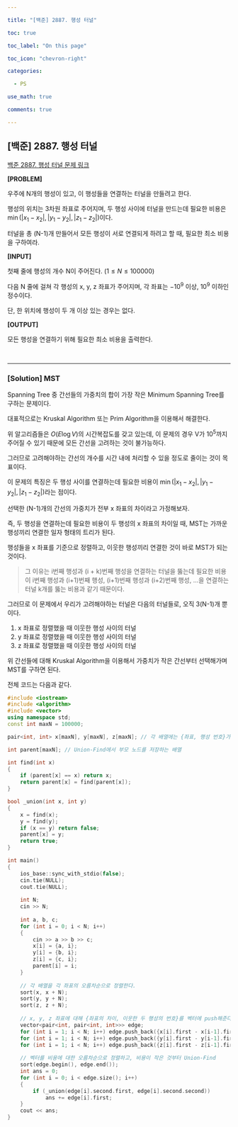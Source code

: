 ```yaml
---

title: "[백준] 2887. 행성 터널"

toc: true

toc_label: "On this page"

toc_icon: "chevron-right"

categories:

  - PS

use_math: true

comments: true

---
```


## [백준] 2887. 행성 터널

[백준 2887. 행성 터널 문제 링크](https://www.acmicpc.net/problem/2887)

**[PROBLEM]**

우주에 N개의 행성이 있고, 이 행성들을 연결하는 터널을 만들려고 한다.

행성의 위치는 3차원 좌표로 주어지며, 두 행성 사이에 터널을 만드는데 필요한 비용은 $\min (\left\vert x_1 - x_2 \right\vert, \left\vert y_1 - y_2 \right\vert, \left\vert z_1 - z_2 \right\vert)$이다.

터널을 총 (N-1)개 만들어서 모든 행성이 서로 연결되게 하려고 할 때, 필요한 최소 비용을 구하여라.

**[INPUT]**

첫째 줄에 행성의 개수 N이 주어진다. ($1 \leq N \leq 100000$)

다음 N 줄에 걸쳐 각 행성의 x, y, z 좌표가 주어지며, 각 좌표는 $-10^9$ 이상, $10^9$ 이하인 정수이다.

단, 한 위치에 행성이 두 개 이상 있는 경우는 없다.

**[OUTPUT]**

모든 행성을 연결하기 위해 필요한 최소 비용을 출력한다.

<br/>

---

### [Solution] MST

Spanning Tree 중 간선들의 가중치의 합이 가장 작은 Minimum Spanning Tree를 구하는 문제이다.

대표적으로는 Kruskal Algorithm 또는 Prim Algorithm을 이용해서 해결한다.

위 알고리즘들은 $O(E \log V)$의 시간복잡도를 갖고 있는데, 이 문제의 경우 V가 $10^5$까지 주어질 수 있기 때문에 모든 간선을 고려하는 것이 불가능하다.

그러므로 고려해야하는 간선의 개수를 시간 내에 처리할 수 있을 정도로 줄이는 것이 목표이다.

이 문제의 특징은 두 행성 사이를 연결하는데 필요한 비용이 $\min (\left\vert x_1 - x_2 \right\vert, \left\vert y_1 - y_2 \right\vert, \left\vert z_1 - z_2 \right\vert)$라는 점이다.

선택한 (N-1)개의 간선의 가중치가 전부 x 좌표의 차이라고 가정해보자.

즉, 두 행성을 연결하는데 필요한 비용이 두 행성의 x 좌표의 차이일 때, MST는 가까운 행성끼리 연결한 일자 형태의 트리가 된다.

행성들을 x 좌표를 기준으로 정렬하고, 이웃한 행성끼리 연결한 것이 바로 MST가 되는 것이다.

> 그 이유는 i번째 행성과 (i + k)번째 행성을 연결하는 터널을 뚫는데 필요한 비용이 i번째 행성과 (i+1)번째 행성, (i+1)번째 행성과 (i+2)번째 행성, ...을 연결하는 터널 k개를 뚫는 비용과 같기 때문이다.

그러므로 이 문제에서 우리가 고려해야하는 터널은 다음의 터널들로, 오직 3(N-1)개 뿐이다.

1. x 좌표로 정렬했을 때 이웃한 행성 사이의 터널
2. y 좌표로 정렬했을 때 이웃한 행성 사이의 터널
3. z 좌표로 정렬했을 때 이웃한 행성 사이의 터널

위 간선들에 대해 Kruskal Algorithm을 이용해서 가중치가 작은 간선부터 선택해가며 MST를 구하면 된다.

전체 코드는 다음과 같다.

```cpp
#include <iostream>
#include <algorithm>
#include <vector>
using namespace std;
const int maxN = 100000;

pair<int, int> x[maxN], y[maxN], z[maxN]; // 각 배열에는 {좌표, 행성 번호}가 저장된다.

int parent[maxN]; // Union-Find에서 부모 노드를 저장하는 배열

int find(int x)
{
    if (parent[x] == x) return x;
    return parent[x] = find(parent[x]);
}

bool _union(int x, int y)
{
    x = find(x);
    y = find(y);
    if (x == y) return false;
    parent[x] = y;
    return true;
}

int main()
{
    ios_base::sync_with_stdio(false);
    cin.tie(NULL);
    cout.tie(NULL);
    
    int N;
    cin >> N;
    
    int a, b, c;
    for (int i = 0; i < N; i++)
    {
        cin >> a >> b >> c;
        x[i] = {a, i};
        y[i] = {b, i};
        z[i] = {c, i};
        parent[i] = i;
    }
    
    // 각 배열을 각 좌표의 오름차순으로 정렬한다.
    sort(x, x + N);
    sort(y, y + N);
    sort(z, z + N);
    
    // x, y, z 좌표에 대해 {좌표의 차이, 이웃한 두 행성의 번호}를 벡터에 push해준다.
    vector<pair<int, pair<int, int>>> edge;
    for (int i = 1; i < N; i++) edge.push_back({x[i].first - x[i-1].first, {x[i-1].second, x[i].second}});
    for (int i = 1; i < N; i++) edge.push_back({y[i].first - y[i-1].first, {y[i-1].second, y[i].second}});
    for (int i = 1; i < N; i++) edge.push_back({z[i].first - z[i-1].first, {z[i-1].second, z[i].second}});
    
    // 벡터를 비용에 대한 오름차순으로 정렬하고, 비용이 작은 것부터 Union-Find
    sort(edge.begin(), edge.end());
    int ans = 0;
    for (int i = 0; i < edge.size(); i++)
    {
        if (_union(edge[i].second.first, edge[i].second.second))
            ans += edge[i].first;
    }
    cout << ans;
}
```










